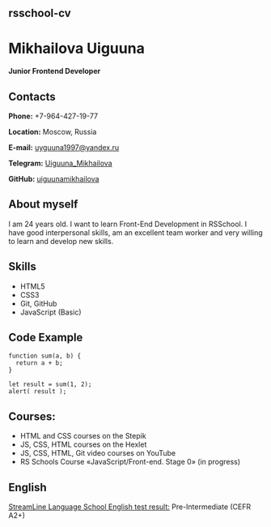 ## rsschool-cv

# Mikhailova Uiguuna
#### Junior Frontend Developer 

## Contacts

**Phone:** +7-964-427-19-77 

**Location:** Moscow, Russia

**E-mail:** uyguuna1997@yandex.ru 

**Telegram:** [Uiguuna_Mikhailova](https://t.me/Uiguuna_Mikhailova)

**GitHub:** [uiguunamikhailova](https://github.com/UiguunaMikhailova)

## About myself

I am 24 years old. I want to learn Front-End Development in RSSchool. I have good interpersonal skills, am an excellent team worker and very willing to learn and develop new skills.

## Skills

* HTML5
* CSS3
* Git, GitHub
* JavaScript (Basic)

## Code Example

```
function sum(a, b) {
  return a + b;
}

let result = sum(1, 2);
alert( result );
```
## Courses:

* HTML and CSS courses on the Stepik
* JS, CSS, HTML courses on the Hexlet
* JS, CSS, HTML, Git video courses on YouTube
* RS Schools Course «JavaScript/Front-end. Stage 0» (in progress)

## English

[StreamLine Language School English test result:](https://test.str.by/) Pre-Intermediate (CEFR A2+)
